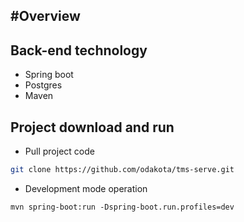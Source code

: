 #Overview
----

## Back-end technology
 
- Spring boot
- Postgres
- Maven

Project download and run
----

- Pull project code
```bash
git clone https://github.com/odakota/tms-serve.git
```

- Development mode operation
```
mvn spring-boot:run -Dspring-boot.run.profiles=dev
```